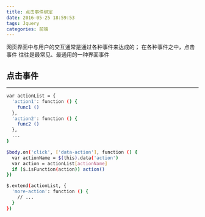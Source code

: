 ```yaml
---
title: 点击事件绑定
date: 2016-05-25 18:59:53
tags: Jquery
categories: 前端
---
```


网页界面中与用户的交互通常是通过各种事件来达成的；
在各种事件之中，点击事件 往往是最常见、最通用的一种界面事件

## 点击事件
------------------------------------
```bash
var actionList = {
  'action1': function () {
    func1 ()
  },
  'action2': function () {
    func2 ()
  },
  ...
}

$body.on('click', ['data-action'], function () {
  var actionName = $(this).data('action')
  var action = actionList[actionName]
  if ($.isFunction(action)) action()
})

$.extend(actionList, {
  'more-action': function () {
    // ...
  }
})
```